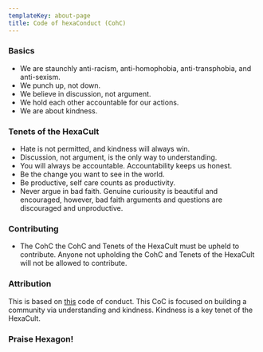 ```yaml
---
templateKey: about-page
title: Code of hexaConduct (CohC)
---
```

### Basics
- We are staunchly anti-racism, anti-homophobia, anti-transphobia, and anti-sexism.
- We punch up, not down.
- We believe in discussion, not argument.
- We hold each other accountable for our actions.
- We are about kindness.

### Tenets of the HexaCult
- Hate is not permitted, and kindness will always win.
- Discussion, not argument, is the only way to understanding.
- You will always be accountable. Accountability keeps us honest.
- Be the change you want to see in the world.
- Be productive, self care counts as productivity.
- Never argue in bad faith. Genuine curiousity is beautiful and encouraged, however, bad faith arguments and questions are discouraged and unproductive.

### Contributing
- The CohC the CohC and Tenets of the HexaCult must be upheld to contribute. Anyone not upholding the CohC and Tenets of the HexaCult will not be allowed to contribute. 

### Attribution
This is based on [this](http://www.adam-koebel.com/alignment) code of conduct. This CoC is focused on building a community via understanding and kindness. Kindness is a key tenet of the HexaCult. 

### Praise Hexagon!
